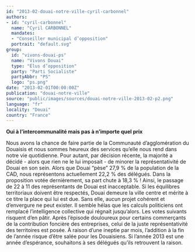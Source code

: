 ```yaml
---
id: "2013-02-douai-notre-ville-cyril-carbonnel"
authors:
- id: "cyril-carbonnel"
  name: "Cyril CARBONNEL"
  mandates: 
  - "Conseiller municipal d’opposition"
  portrait: "default.svg"
group:
  id: "vivons-douai-ps"
  name: "Vivons Douai"
  type: "Élus d’opposition"
  party: "Parti Socialiste"
  partyAbbr: "PS"
  logo: "ps.png"
date: "2013-02-01T00:00:00Z"
publication: "douai-notre-ville"
source: "public/images/sources/douai-notre-ville-2013-02-p2.png"
language: "fr"
locality: "Douai"
country: "France"
---
```


**Oui à l’intercommunalité mais pas à n’importe quel prix**

Nous avons la chance de faire partie  de  la Communauté d’agglomération du Douaisis et nous sommes heureux des services qu’elle nous rend dans notre vie quotidienne. Pour autant, par décision récente, la majorité a décidé - alors que rien ne le lui imposait - de minorer la représentativité de Douai en son sein. Alors que Douai “pèse” 27,9 % de la population de la CAD, nous représentons actuellement 22,2 % des délégués. Dans la proposition votée dernièrement, sa part chute à 18,3 % ! Ainsi, le passage de 22 à 11 des représentants de Douai est inacceptable.
Si les équilibres territoriaux doivent être respectés, Douai demeure la ville centre et mérite à ce titre la place qui lui est due. Sans elle, aucun projet cohérent et d’envergure ne peut exister.
Il semble hélas que les calculs politiciens ont remplacé l’intelligence collective qui régnait jusqu’alors. Les votes suivants risquent d’en pâtir.
Après  l’épisode  douloureux pour  certains  commerçants de la contribution foncière des entreprises, celui de la juste représentativité des territoires est posée. À raison d’une ineptie par mois, l’addition à la fin de l’année risque d’être salée pour les Douaisiens.
Si l’année 2013 est une année d’espérance, souhaitons à ses délégués qu’ils retrouvent la raison.
